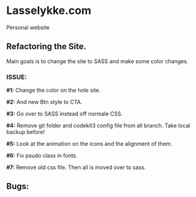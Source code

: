 # Lasselykke.com
Personal website


## Refactoring the Site. 
Main goals is to change the site to SASS and make some color changes. 

### ISSUE: 
**#1:**
Change the color on the hole site. 

**#2:** 
And new Btn style to CTA. 

**#3:** 
Go over to SASS instead off normale CSS. 

**#4:** 
Remove git folder and codekit3 config file from all branch.
Take local backup before! 

**#5:**
Look at the animation on the icons and the alignment of them. 

**#6:** 
Fix psudo class in fonts. 

**#7:** 
Remove old css file. Then all is moved over to sass. 

## Bugs:

